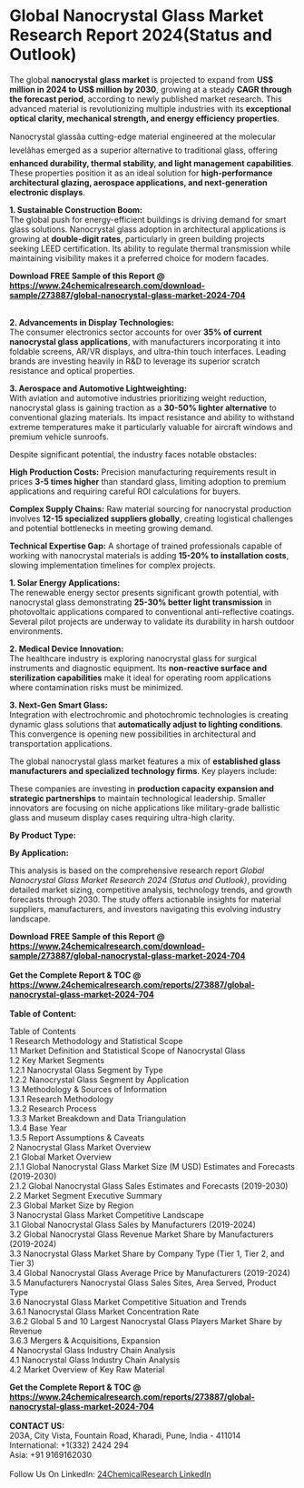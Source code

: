 <h1>Global Nanocrystal Glass Market Research Report 2024(Status and Outlook)</h1><p>The global <strong>nanocrystal glass market</strong> is projected to expand from <strong>US$ million in 2024 to US$ million by 2030</strong>, growing at a steady <strong>CAGR through the forecast period</strong>, according to newly published market research. This advanced material is revolutionizing multiple industries with its <strong>exceptional optical clarity, mechanical strength, and energy efficiency properties</strong>.</p><p>Nanocrystal glassâa cutting-edge material engineered at the molecular levelâhas emerged as a superior alternative to traditional glass, offering <strong>enhanced durability, thermal stability, and light management capabilities</strong>. These properties position it as an ideal solution for <strong>high-performance architectural glazing, aerospace applications, and next-generation electronic displays</strong>.</p><p><strong>1. Sustainable Construction Boom:</strong><br>
The global push for energy-efficient buildings is driving demand for smart glass solutions. Nanocrystal glass adoption in architectural applications is growing at <strong>double-digit rates</strong>, particularly in green building projects seeking LEED certification. Its ability to regulate thermal transmission while maintaining visibility makes it a preferred choice for modern facades.</p><div><b>Download FREE Sample of this Report @ 
            <a href="https://www.24chemicalresearch.com/download-sample/273887/global-nanocrystal-glass-market-2024-704">
            https://www.24chemicalresearch.com/download-sample/273887/global-nanocrystal-glass-market-2024-704</a></b></div><br><p><strong>2. Advancements in Display Technologies:</strong><br>
The consumer electronics sector accounts for over <strong>35% of current nanocrystal glass applications</strong>, with manufacturers incorporating it into foldable screens, AR/VR displays, and ultra-thin touch interfaces. Leading brands are investing heavily in R&amp;D to leverage its superior scratch resistance and optical properties.</p><p><strong>3. Aerospace and Automotive Lightweighting:</strong><br>
With aviation and automotive industries prioritizing weight reduction, nanocrystal glass is gaining traction as a <strong>30-50% lighter alternative</strong> to conventional glazing materials. Its impact resistance and ability to withstand extreme temperatures make it particularly valuable for aircraft windows and premium vehicle sunroofs.</p><p>Despite significant potential, the industry faces notable obstacles:</p><p><strong>High Production Costs:</strong> Precision manufacturing requirements result in prices <strong>3-5 times higher</strong> than standard glass, limiting adoption to premium applications and requiring careful ROI calculations for buyers.</p><p><strong>Complex Supply Chains:</strong> Raw material sourcing for nanocrystal production involves <strong>12-15 specialized suppliers globally</strong>, creating logistical challenges and potential bottlenecks in meeting growing demand.</p><p><strong>Technical Expertise Gap:</strong> A shortage of trained professionals capable of working with nanocrystal materials is adding <strong>15-20% to installation costs</strong>, slowing implementation timelines for complex projects.</p><p><strong>1. Solar Energy Applications:</strong><br>
The renewable energy sector presents significant growth potential, with nanocrystal glass demonstrating <strong>25-30% better light transmission</strong> in photovoltaic applications compared to conventional anti-reflective coatings. Several pilot projects are underway to validate its durability in harsh outdoor environments.</p><p><strong>2. Medical Device Innovation:</strong><br>
The healthcare industry is exploring nanocrystal glass for surgical instruments and diagnostic equipment. Its <strong>non-reactive surface and sterilization capabilities</strong> make it ideal for operating room applications where contamination risks must be minimized.</p><p><strong>3. Next-Gen Smart Glass:</strong><br>
Integration with electrochromic and photochromic technologies is creating dynamic glass solutions that <strong>automatically adjust to lighting conditions</strong>. This convergence is opening new possibilities in architectural and transportation applications.</p><p>The global nanocrystal glass market features a mix of <strong>established glass manufacturers and specialized technology firms</strong>. Key players include:</p><p>These companies are investing in <strong>production capacity expansion and strategic partnerships</strong> to maintain technological leadership. Smaller innovators are focusing on niche applications like military-grade ballistic glass and museum display cases requiring ultra-high clarity.</p><p><strong>By Product Type:</strong></p><p><strong>By Application:</strong></p><p>This analysis is based on the comprehensive research report <em>Global Nanocrystal Glass Market Research 2024 (Status and Outlook)</em>, providing detailed market sizing, competitive analysis, technology trends, and growth forecasts through 2030. The study offers actionable insights for material suppliers, manufacturers, and investors navigating this evolving industry landscape.</p><div><b>Download FREE Sample of this Report @ 
            <a href="https://www.24chemicalresearch.com/download-sample/273887/global-nanocrystal-glass-market-2024-704">
            https://www.24chemicalresearch.com/download-sample/273887/global-nanocrystal-glass-market-2024-704</a></b></div><br><div><b>Get the Complete Report & TOC @ 
            <a href="https://www.24chemicalresearch.com/reports/273887/global-nanocrystal-glass-market-2024-704">
            https://www.24chemicalresearch.com/reports/273887/global-nanocrystal-glass-market-2024-704</a></b></div><br>
            <b>Table of Content:</b><p>Table of Contents<br />
1 Research Methodology and Statistical Scope<br />
1.1 Market Definition and Statistical Scope of Nanocrystal Glass<br />
1.2 Key Market Segments<br />
1.2.1 Nanocrystal Glass Segment by Type<br />
1.2.2 Nanocrystal Glass Segment by Application<br />
1.3 Methodology & Sources of Information<br />
1.3.1 Research Methodology<br />
1.3.2 Research Process<br />
1.3.3 Market Breakdown and Data Triangulation<br />
1.3.4 Base Year<br />
1.3.5 Report Assumptions & Caveats<br />
2 Nanocrystal Glass Market Overview<br />
2.1 Global Market Overview<br />
2.1.1 Global Nanocrystal Glass Market Size (M USD) Estimates and Forecasts (2019-2030)<br />
2.1.2 Global Nanocrystal Glass Sales Estimates and Forecasts (2019-2030)<br />
2.2 Market Segment Executive Summary<br />
2.3 Global Market Size by Region<br />
3 Nanocrystal Glass Market Competitive Landscape<br />
3.1 Global Nanocrystal Glass Sales by Manufacturers (2019-2024)<br />
3.2 Global Nanocrystal Glass Revenue Market Share by Manufacturers (2019-2024)<br />
3.3 Nanocrystal Glass Market Share by Company Type (Tier 1, Tier 2, and Tier 3)<br />
3.4 Global Nanocrystal Glass Average Price by Manufacturers (2019-2024)<br />
3.5 Manufacturers Nanocrystal Glass Sales Sites, Area Served, Product Type<br />
3.6 Nanocrystal Glass Market Competitive Situation and Trends<br />
3.6.1 Nanocrystal Glass Market Concentration Rate<br />
3.6.2 Global 5 and 10 Largest Nanocrystal Glass Players Market Share by Revenue<br />
3.6.3 Mergers & Acquisitions, Expansion<br />
4 Nanocrystal Glass Industry Chain Analysis<br />
4.1 Nanocrystal Glass Industry Chain Analysis<br />
4.2 Market Overview of Key Raw Material</p><div><b>Get the Complete Report & TOC @ 
            <a href="https://www.24chemicalresearch.com/reports/273887/global-nanocrystal-glass-market-2024-704">
            https://www.24chemicalresearch.com/reports/273887/global-nanocrystal-glass-market-2024-704</a></b></div><br><b>CONTACT US:</b><br>
            203A, City Vista, Fountain Road, Kharadi, Pune, India - 411014<br>
            International: +1(332) 2424 294<br>
            Asia: +91 9169162030 <br><br>
            Follow Us On LinkedIn: <a href="https://www.linkedin.com/company/24chemicalresearch/">24ChemicalResearch LinkedIn</a>